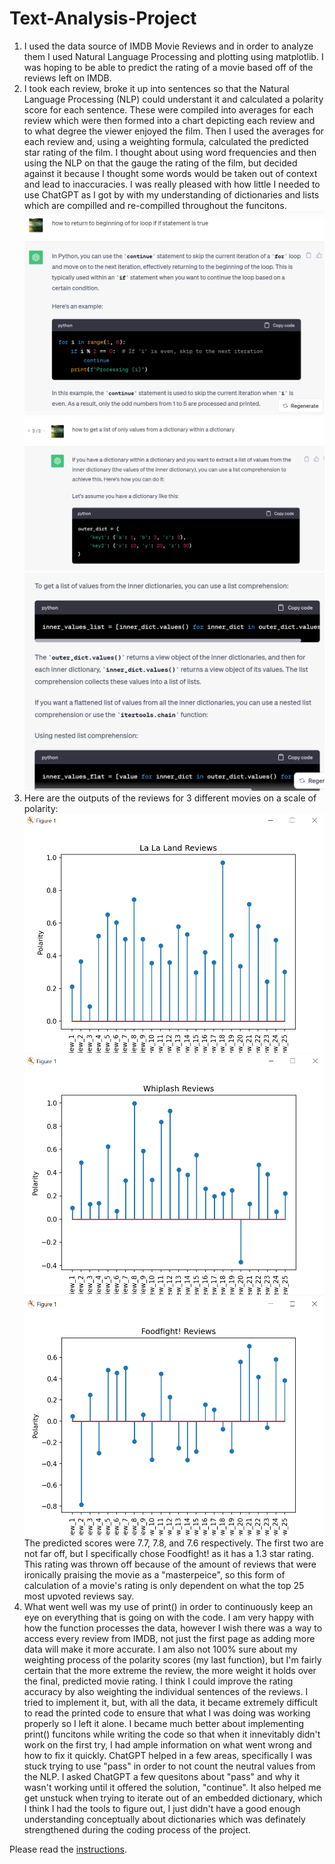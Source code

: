 # Text-Analysis-Project
1. I used the data source of IMDB Movie Reviews and in order to analyze them I used Natural Language Processing and plotting using matplotlib. I was hoping to be able to predict the rating of a movie based off of the reviews left on IMDB.
2. I took each review, broke it up into sentences so that the Natural Language Processing (NLP) could understant it and calculated a polarity score for each sentence. These were compiled into averages for each review which were then formed into a chart depicting each review and to what degree the viewer enjoyed the film. Then I used the averages for each review and, using a weighting formula, calculated the predicted star rating of the film. I thought about using word frequencies and then using the NLP on that the gauge the rating of the film, but decided against it because I thought some words would be taken out of context and lead to inaccuracies.
I was really pleased with how little I needed to use ChatGPT as I got by with my understanding of dictionaries and lists which are compilled and re-compilled throughout the funcitons. ![Info on Continue](image.png) ![Embedded Dict 1](image-1.png)![Embedded Dict 2](image-2.png)
3. Here are the outputs of the reviews for 3 different movies on a scale of polarity: ![La La Land](image-3.png)![Whiplash](image-4.png)![Foodfight!](image-5.png) The predicted scores were 7.7, 7.8, and 7.6 respectively. The first two are not far off, but I specifically chose Foodfight! as it has a 1.3 star rating. This rating was thrown off because of the amount of reviews that were ironically praising the movie as a "masterpeice", so this form of calculation of a movie's rating is only dependent on what the top 25 most upvoted reviews say.
4. What went well was my use of print() in order to continuously keep an eye on everything that is going on with the code. I am very happy with how the function processes the data, however I wish there was a way to access every review from IMDB, not just the first page as adding more data will make it more accurate. I am also not 100% sure about my weighting process of the polarity scores (my last function), but I'm fairly certain that the more extreme the review, the more weight it holds over the final, predicted movie rating. I think I could improve the rating accuracy by also weighting the individual sentences of the reviews. I tried to implement it, but, with all the data, it became extremely difficult to read the printed code to ensure that what I was doing was working properly so I left it alone. I became much better about implementing print() funcitons while writing the code so that when it innevitably didn't work on the first try, I had ample information on what went wrong and how to fix it quickly. ChatGPT helped in a few areas, specifically I was stuck trying to use "pass" in order to not count the neutral values from the NLP. I asked ChatGPT a few quesitons about "pass" and why it wasn't working until it offered the solution, "continue". It also helped me get unstuck when trying to iterate out of an embedded dictionary, which I think I had the tools to figure out, I just didn't have a good enough understanding conceptually about dictionaries which was definately strengthened during the coding process of the project.

Please read the [instructions](instructions.md).